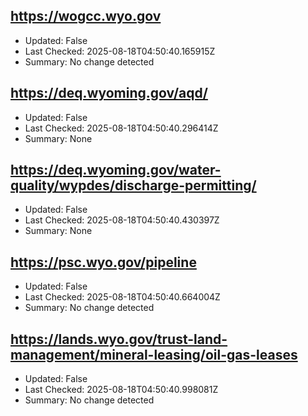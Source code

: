 ## https://wogcc.wyo.gov
- Updated: False
- Last Checked: 2025-08-18T04:50:40.165915Z
- Summary: No change detected

## https://deq.wyoming.gov/aqd/
- Updated: False
- Last Checked: 2025-08-18T04:50:40.296414Z
- Summary: None

## https://deq.wyoming.gov/water-quality/wypdes/discharge-permitting/
- Updated: False
- Last Checked: 2025-08-18T04:50:40.430397Z
- Summary: None

## https://psc.wyo.gov/pipeline
- Updated: False
- Last Checked: 2025-08-18T04:50:40.664004Z
- Summary: No change detected

## https://lands.wyo.gov/trust-land-management/mineral-leasing/oil-gas-leases
- Updated: False
- Last Checked: 2025-08-18T04:50:40.998081Z
- Summary: No change detected

